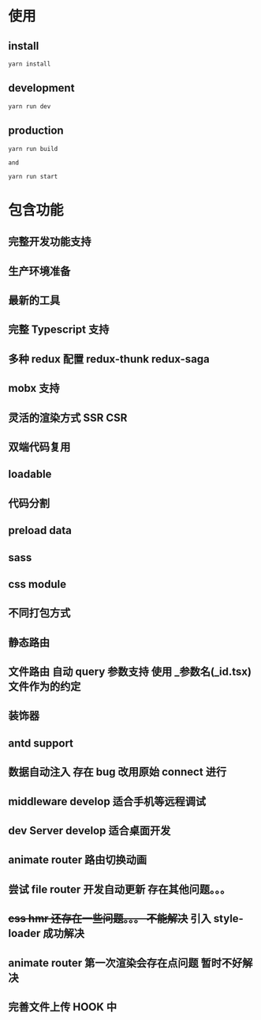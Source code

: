 # 使用

## install

```shell
yarn install
```

## development

```shell
yarn run dev
```

## production

```shell
yarn run build

and

yarn run start
```

# 包含功能

## 完整开发功能支持

## 生产环境准备

## 最新的工具

## 完整 Typescript 支持

## 多种 redux 配置 redux-thunk redux-saga

## mobx 支持

## 灵活的渲染方式 SSR CSR

## 双端代码复用

## loadable

## 代码分割

## preload data

## sass

## css module

## 不同打包方式

## 静态路由

## 文件路由 自动 query 参数支持 使用 \_参数名(\_id.tsx) 文件作为的约定

## 装饰器

## antd support

## 数据自动注入 存在 bug 改用原始 connect 进行

## middleware develop 适合手机等远程调试

## dev Server develop 适合桌面开发

## animate router 路由切换动画

## 尝试 file router 开发自动更新 存在其他问题。。。

## ~~css hmr 还存在一些问题。。。 不能解决~~ 引入 style-loader 成功解决

## animate router 第一次渲染会存在点问题 暂时不好解决

## 完善文件上传 HOOK 中
